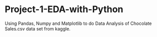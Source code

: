 # Project-1-EDA-with-Python
Using Pandas, Numpy and Matplotlib to do Data Analysis of Chocolate Sales.csv data set from kaggle.

